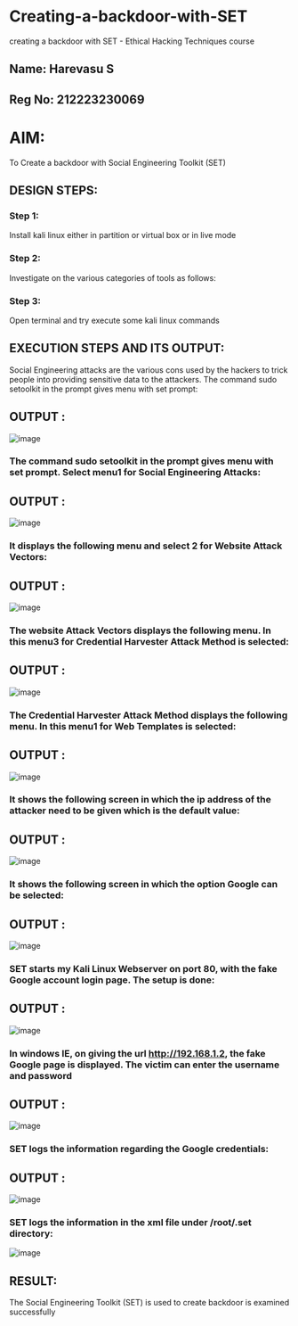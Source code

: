 # Creating-a-backdoor-with-SET
creating a backdoor with SET - Ethical Hacking Techniques course
## Name: Harevasu S
## Reg No: 212223230069
# AIM:
To Create a backdoor with Social Engineering Toolkit (SET)

## DESIGN STEPS:

### Step 1:

Install kali linux either in partition or virtual box or in live mode


### Step 2:

Investigate on the various categories of tools as follows:

### Step 3:

Open terminal and try execute some kali linux commands

## EXECUTION STEPS AND ITS OUTPUT:
Social Engineering attacks are the various cons used by the hackers to trick people into providing sensitive data to the attackers. 
The command sudo setoolkit in the prompt gives menu with set prompt:

## OUTPUT :

![image](https://github.com/user-attachments/assets/7c21462d-912f-4fcd-be59-57ddd2d66a9b)


### The command sudo setoolkit in the prompt gives menu with set prompt. Select menu1 for Social Engineering Attacks:

## OUTPUT :

![image](https://github.com/user-attachments/assets/2ab7a916-8ad9-4660-9c3b-9e38a94d3050)


### It displays the following menu and select 2 for Website Attack Vectors:

## OUTPUT :

![image](https://github.com/user-attachments/assets/25be71e6-9939-444a-9891-9e46b643d609)



### The website Attack Vectors displays the following menu. In this menu3 for Credential Harvester Attack Method is selected:

## OUTPUT :

![image](https://github.com/user-attachments/assets/78ecdded-343e-48fc-8327-833efa9caed5)


### The Credential Harvester Attack Method displays the following menu. In this menu1 for Web Templates is selected:

## OUTPUT :

![image](https://github.com/user-attachments/assets/e96e7977-7cdb-49bb-88a0-43a09f2db8c0)


### It shows the following screen in which the ip address of the attacker need to be given which is the default value:

## OUTPUT :
![image](https://github.com/user-attachments/assets/5caece80-6422-4ac3-8534-a3979e9d01bb)



### It shows the following screen in which the option Google can be selected:

## OUTPUT :

![image](https://github.com/user-attachments/assets/3d053a68-e831-424c-a4f6-f6fc0d7cb70f)


### SET starts my Kali Linux Webserver on port 80, with the fake Google account login page. The setup is done:

## OUTPUT :

![image](https://github.com/user-attachments/assets/0b5cd750-802e-4873-8f37-fae3f89334aa)


### In windows IE, on giving the url http://192.168.1.2, the fake Google page is displayed. The victim can enter the username and password

## OUTPUT :

![image](https://github.com/user-attachments/assets/b6ea50a4-689b-4d86-89bb-1c7eff714107)



### SET logs the information regarding the Google credentials:
## OUTPUT :
![image](https://github.com/user-attachments/assets/bd7ffd6b-e239-4302-9df5-50c8190c7d0f)


### SET logs the information in the xml file under /root/.set directory:

![image](https://github.com/user-attachments/assets/a07eb861-f334-4a47-830a-21169191d05c)


## RESULT:
The Social Engineering Toolkit (SET) is used to create backdoor is  examined successfully
